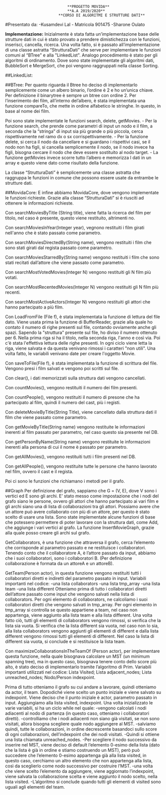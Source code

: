 								**PROGETTO MOVIDA**
								**A.A 2019/2020**
							**CORSO DI ALGORITMI E STRUTTURE DATI**

#Presentato da:
	-Kusamdevi Lal - Matricola 901475 
    	-Sharone Oulato 



**Implementazione:**
	Inizialmente è stata fatta un’implementazione base delle strutture dati in cui è stato provato a prendere dimistichezza con le funzioni, inserisci, cancella, ricerca. Una volta fatto, si è passato all’implementazione di una classe astratta “StrutturaDati” che serve per implementare le funzioni comuni al “BTree" e alla "LinkedList".
    Analogo procedimento è stato per gli algoritmi di ordinamento. Dove sono state implementate gli algoritmi dati, BubbleSort e MergeSort, che poi vengono raggruppati nella classe Sorting.

##LinkedList:


##BTree:
Per quanto riguarda il Btree ho deciso di implementarlo semplicemente come un albero binario, l’ordine è 2 e ho un’unica chiave. Per definizione il binarytree è sempre un btree con ordine 2. 
Per l’inserimento dei film, all’interno del’albero, è stata implementata una funzione compareTo, che mette in ordine alfabetico le stringhe. In questo, in base al nome dei film.

Poi sono state implementate le funzioni search, delete, getMovies.
    - Per la funzione search, che prende come parametri di input un nodo e il film, a seconda che la “stringa” di input sia più grande o più piccola, cerca rispettivamente nel ramo dx o sx corrispettivamente.
    - Per la funzione delete, si cerca il nodo da cancellare e  si guardano i rispettivi casi, se il nodo non ha figli, si cancella semplicemente il nodo, se il nodo invece ha figli, bisogna cercare il nodo che deve essere sostituito al nodo target.
    - La funzione getMovies invece scorre tutto l’albero e memorizza I dati in un array e questo viene dato come risultato della funzione.

La classe “StrutturaDati” è semplicemente una classe astratta che raggruppa le funzioni in comune che possono essere usate da entrambe le strutture dati.

##MovidaCore:
E infine abbiamo MovidaCore, dove vengono implementate le funzioni richieste.
Grazie alla classe “StrutturaDati” si è riusciti ad ottenere le informazioni richieste.
	
Con searchMoviesByTitle (String title), viene fatta la ricerca del film per titolo, nel caso è presente, questo viene restituito, altrimenti no.

Con searchMoviesInYear(Integer year), vegnono restituiti i film girati nell'anno che è stato passato come parametro.

Con searchMoviesDirectedBy(String name), vengono restituiti i film che sono stati girati dal regista passato come parametro.

Con searchMoviesStarredBy(String name) vengono restituiti i film che sono stati recitati dall’attore che viene passato come parametro.

Con searchMostVotedMovies(Integer N) vengono restituiti gli N film più votati.

Con searchMostRecentedMovies(Integer N) vengono restituiti gli N film più recenti.

Con searchMostActiveActors(Integer N) vengono restituiti gli attori che hanno partecipato a più film.

Con LoadFromFile (File f), è stata implementata la funzione di lettura del file dato. 
Viene usata prima la funzione di BufferReader, grazie alla quale ho contato il numero di righe presenti sul file, contando ovviamente anche gli spazi.
Sapendo la "struttura" presente sul file, ho diviso il numero ottenuto per 6. Nella prima riga si ha il titolo, nella seconda riga, l'anno e così via. 
Poi c'è stata l'effettiva lettura delle righe presenti. 
In ogni ciclo viene letta la riga, viene salvata e da questa venivano rimossi i caratteri "non utili". Una volta fatto, le variabili venivano date per creare l'oggetto Movie.

Con saveToFile(File f), è stata implementata la funzione di scrittura del file. Vengono presi i film salvati e vengono poi scritti sul file.

Con clear(), i dati memorizzati sulla struttura dati vengono cancellati.

Con countMovies(), vengono restituiti il numero dei film presenti.

Con countPeople(), vengono restituiti il numero di presone che ha partecipato al film, quindi il numero del cast, più i registi.

Con deleteMovieByTitle(String Title), viene cancellato dalla struttura dati il film che viene passato come parametro.

Con getMovieByTitle(String name) vengono restituite le informazioni inerenti al film passato per parametro, nel caso questo sia presente nel DB.

Con getPersonByName(String name) vengono restituite le informazioni inerenti alla persona di cui il nome è passato per parametro.

Con getAllMovies(), vengono  restituiti tutti i film presenti nel DB.

Con getAllPeople(), vengono restituite tutte le persone che hanno lavorato nel film, ovvero il cast e il regista.

Poi ci sono le funzioni che richiamano i metodi per il grafo.


##Graph
Per definizione del grafo, sappiamo che G = (V, E), dove V sono i vertici ed E sono gli archi. E’ stato messo come impostazione che i nodi del grafo siano le persone, ovvero gli attori che hanno partecipato ai vari film e gli archi siano una di lista di collaborazioni tra gli attori. 
Possiamo avere che un attore può avere collaborato con più di un attore, per questo è stato scelto di usare una lista. 
Sono state implementate alcune funzioni di base che potessero permettere di poter lavorare con la struttura dati, come Add, che aggiunge i vari vertici al grafo.
La funzione InsertMovieGraph, grazie alla quale posso creare gli archi sul grafo. 

GetCollaborators, è una funzione che attraversa il grafo, cerca l’elemento che corrisponde al parametro passato e ne restituisce i collaboratori. Tenendo conto che il collaboratore A, è l’attore passato da input, abbiamo che i suoi collaboratori, sono i collaboratori B. (Per definizione collaborazione è formata da un attoreA e un attoreB).

GetTeam(Person actor), in questa funzione vengono restituiti tutti i collaboratori diretti e indiretti del parametro passato in input. 
Variabili importanti nel codice:
-una lista collaborators
-una lista tmp_array
-una lista team
-una lista different
Otteniamo prima di tutto i collaboratori diretti dell’attore passato come input che vengono salvati nella lista di collaborators. Per ogni elemento di collaborators, ne calcoliamo i suoi collaboratori diretti che vengono salvati in tmp_array. Per ogni elemento in tmp_array si controlla se questo appartiene a team, nel caso non appartenga, viene aggiunto alla lista team e alla lista different. 
Una volta fatto ciò, tutti gli elementi di collaborators vengono rimossi, si verifica che la lista sia vuota. 
Si verifica che la lista different sia vuota, nel caso non lo sia, alla lista collaborators vengono aggiunti gli elementi di different e dalla lista different vengono rimossi tutti gli elementi di different.
Nel caso la lista di different sia vuota, si conclude e si restituisce la lista team.

Con maximizeCollaborationsInTheTeamOf (Person actor), per implementare questa funzione, nella quale bisognava calcolare un MST (un minimum spanning tree), ma in questo caso, bisognava tenere conto dello score più alto, è stato deciso di implementarlo tramite l’algoritmo di Prim.
Variabili importanti utilizzati nel codice:
Lista Visited;
Lista adjacent_nodes;
Lista unreached_nodes;
Nodo/Person indexpoint.

Prima di tutto otteniamo il grafo su cui andare a lavorare, quindi otteniamo da actor, il team.
Dopodiché viene scelto un punto iniziale e viene salvato su indexpoint. Viene deciso che il punto iniziale è actor, parametro passato in input.
Aggiungiamo alla lista visited, indexpoint. 
Una volta inizializzato le varie variabili, si ha un ciclo while nel quale:
-vengono calcolati i nodi adiacenti al nodo di partenza (in questo caso, otteniamo i collaboratori diretti). 
-controlliamo che i nodi adiacenti non siano già visitati, se non sono visitati, allora bisogna scegliere quale nodo aggiungere al MST.
-salviamo quindi, tutte le collaborazioni, in ordine decrescente basandoci sullo score di ogni collaborazioni,  dell’indexpoint che dei nodi visitati.
-Quindi si ottiene una lista chiamata unreached_nodes.
-Per scegliere il nodo successivo da inserire nel MST, viene deciso di default l’elemento 0-esimo della lista (dato che la lista è già in ordine e stiamo costruendo un MST), però può succedere che l’elemento 0-esimo appartenga già alla lista visited, in questo caso, cerchiamo un altro elemento che non appartenga alla lista, così da sceglierlo come nodo successivo per costruire l’MST.
-una volta che viene scelto l’elemento da aggiungere, viene aggiornato l’indexpoint, viene salvata la collaborazione scelta e viene aggiunto il nodo scelto, nella lista visited.
-L’algoritmo si conclude quando tutti gli elementi di visited sono uguali agli elementi del team. 

